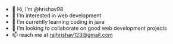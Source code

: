 - 👋 Hi, I’m @hrishav98
- 👀 I’m interested in web development
- 🌱 I’m currently learning coding in java
- 💞️ I’m looking to collaborate on good web development projects
- 📫 reach me at rajhrishav123@gmail.com

<!---
hrishav98/hrishav98 is a ✨ special ✨ repository because its `README.md` (this file) appears on your GitHub profile.
You can click the Preview link to take a look at your changes.
--->
